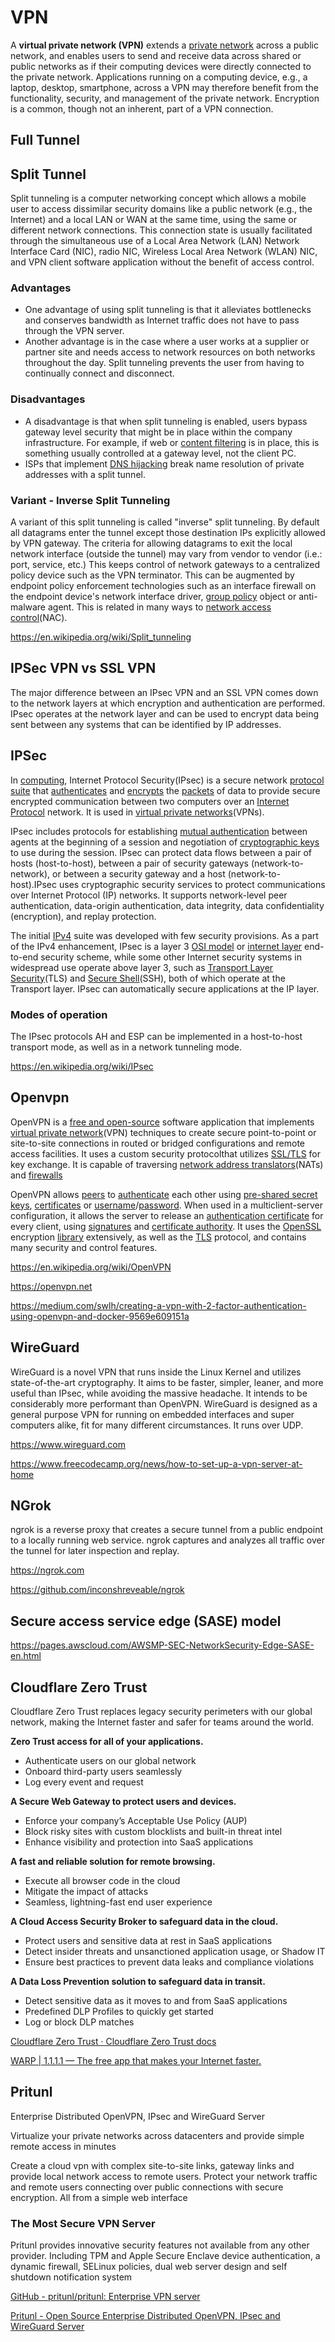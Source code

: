 # VPN

A **virtual private network (VPN)** extends a [private network](https://en.wikipedia.org/wiki/Private_network) across a public network, and enables users to send and receive data across shared or public networks as if their computing devices were directly connected to the private network. Applications running on a computing device, e.g., a laptop, desktop, smartphone, across a VPN may therefore benefit from the functionality, security, and management of the private network. Encryption is a common, though not an inherent, part of a VPN connection.

## Full Tunnel

## Split Tunnel

Split tunneling is a computer networking concept which allows a mobile user to access dissimilar security domains like a public network (e.g., the Internet) and a local LAN or WAN at the same time, using the same or different network connections. This connection state is usually facilitated through the simultaneous use of a Local Area Network (LAN) Network Interface Card (NIC), radio NIC, Wireless Local Area Network (WLAN) NIC, and VPN client software application without the benefit of access control.

### Advantages

- One advantage of using split tunneling is that it alleviates bottlenecks and conserves bandwidth as Internet traffic does not have to pass through the VPN server.
- Another advantage is in the case where a user works at a supplier or partner site and needs access to network resources on both networks throughout the day. Split tunneling prevents the user from having to continually connect and disconnect.

### Disadvantages

- A disadvantage is that when split tunneling is enabled, users bypass gateway level security that might be in place within the company infrastructure. For example, if web or [content filtering](https://en.wikipedia.org/wiki/Content_filtering) is in place, this is something usually controlled at a gateway level, not the client PC.
- ISPs that implement [DNS hijacking](https://en.wikipedia.org/wiki/DNS_hijacking) break name resolution of private addresses with a split tunnel.

### Variant - Inverse Split Tunneling

A variant of this split tunneling is called "inverse" split tunneling. By default all datagrams enter the tunnel except those destination IPs explicitly allowed by VPN gateway. The criteria for allowing datagrams to exit the local network interface (outside the tunnel) may vary from vendor to vendor (i.e.: port, service, etc.) This keeps control of network gateways to a centralized policy device such as the VPN terminator. This can be augmented by endpoint policy enforcement technologies such as an interface firewall on the endpoint device's network interface driver, [group policy](https://en.wikipedia.org/wiki/Group_policy) object or anti-malware agent. This is related in many ways to [network access control](https://en.wikipedia.org/wiki/Network_access_control)(NAC).

https://en.wikipedia.org/wiki/Split_tunneling

## IPSec VPN vs SSL VPN

The major difference between an IPsec VPN and an SSL VPN comes down to the network layers at which encryption and authentication are performed. IPsec operates at the network layer and can be used to encrypt data being sent between any systems that can be identified by IP addresses.

## IPSec

In [computing](https://en.wikipedia.org/wiki/Computing), Internet Protocol Security(IPsec) is a secure network [protocol suite](https://en.wikipedia.org/wiki/Protocol_suite) that [authenticates](https://en.wikipedia.org/wiki/Authentication) and [encrypts](https://en.wikipedia.org/wiki/Encryption) the [packets](https://en.wikipedia.org/wiki/Packet_(information_technology)) of data to provide secure encrypted communication between two computers over an [Internet Protocol](https://en.wikipedia.org/wiki/Internet_Protocol) network. It is used in [virtual private networks](https://en.wikipedia.org/wiki/Virtual_private_network)(VPNs).

IPsec includes protocols for establishing [mutual authentication](https://en.wikipedia.org/wiki/Mutual_authentication) between agents at the beginning of a session and negotiation of [cryptographic keys](https://en.wikipedia.org/wiki/Key_(cryptography)) to use during the session. IPsec can protect data flows between a pair of hosts (host-to-host), between a pair of security gateways (network-to-network), or between a security gateway and a host (network-to-host).IPsec uses cryptographic security services to protect communications over Internet Protocol (IP) networks. It supports network-level peer authentication, data-origin authentication, data integrity, data confidentiality (encryption), and replay protection.

The initial [IPv4](https://en.wikipedia.org/wiki/IPv4) suite was developed with few security provisions. As a part of the IPv4 enhancement, IPsec is a layer 3 [OSI model](https://en.wikipedia.org/wiki/OSI_model) or [internet layer](https://en.wikipedia.org/wiki/Internet_layer) end-to-end security scheme, while some other Internet security systems in widespread use operate above layer 3, such as [Transport Layer Security](https://en.wikipedia.org/wiki/Transport_Layer_Security)(TLS) and [Secure Shell](https://en.wikipedia.org/wiki/Secure_Shell)(SSH), both of which operate at the Transport layer. IPsec can automatically secure applications at the IP layer.

### Modes of operation

The IPsec protocols AH and ESP can be implemented in a host-to-host transport mode, as well as in a network tunneling mode.

https://en.wikipedia.org/wiki/IPsec

## Openvpn

OpenVPN is a [free and open-source](https://en.wikipedia.org/wiki/Free_and_open-source) software application that implements [virtual private network](https://en.wikipedia.org/wiki/Virtual_private_network)(VPN) techniques to create secure point-to-point or site-to-site connections in routed or bridged configurations and remote access facilities. It uses a custom security protocolthat utilizes [SSL/TLS](https://en.wikipedia.org/wiki/Transport_Layer_Security) for key exchange. It is capable of traversing [network address translators](https://en.wikipedia.org/wiki/Network_address_translator)(NATs) and [firewalls](https://en.wikipedia.org/wiki/Firewall_(computing))

OpenVPN allows [peers](https://en.wikipedia.org/wiki/Peer-to-peer) to [authenticate](https://en.wikipedia.org/wiki/Authentication) each other using [pre-shared secret keys](https://en.wikipedia.org/wiki/Pre-shared_key), [certificates](https://en.wikipedia.org/wiki/Public_key_certificate) or [username](https://en.wikipedia.org/wiki/User_(computing))/[password](https://en.wikipedia.org/wiki/Password). When used in a multiclient-server configuration, it allows the server to release an [authentication certificate](https://en.wikipedia.org/wiki/Public_key_certificate) for every client, using [signatures](https://en.wikipedia.org/wiki/Digital_signature) and [certificate authority](https://en.wikipedia.org/wiki/Certificate_authority). It uses the [OpenSSL](https://en.wikipedia.org/wiki/OpenSSL) encryption [library](https://en.wikipedia.org/wiki/Library_(computing)) extensively, as well as the [TLS](https://en.wikipedia.org/wiki/Transport_Layer_Security) protocol, and contains many security and control features.

https://en.wikipedia.org/wiki/OpenVPN

https://openvpn.net

https://medium.com/swlh/creating-a-vpn-with-2-factor-authentication-using-openvpn-and-docker-9569e609151a

## WireGuard

WireGuard is a novel VPN that runs inside the Linux Kernel and utilizes state-of-the-art cryptography. It aims to be faster, simpler, leaner, and more useful than IPsec, while avoiding the massive headache. It intends to be considerably more performant than OpenVPN. WireGuard is designed as a general purpose VPN for running on embedded interfaces and super computers alike, fit for many different circumstances. It runs over UDP.

https://www.wireguard.com

https://www.freecodecamp.org/news/how-to-set-up-a-vpn-server-at-home

## NGrok

ngrok is a reverse proxy that creates a secure tunnel from a public endpoint to a locally running web service. ngrok captures and analyzes all traffic over the tunnel for later inspection and replay.

https://ngrok.com

https://github.com/inconshreveable/ngrok

## Secure access service edge (SASE) model

https://pages.awscloud.com/AWSMP-SEC-NetworkSecurity-Edge-SASE-en.html

## Cloudflare Zero Trust

Cloudflare Zero Trust replaces legacy security perimeters with our global network, making the Internet faster and safer for teams around the world.

**Zero Trust access for all of your applications.**

- Authenticate users on our global network
- Onboard third-party users seamlessly
- Log every event and request

**A Secure Web Gateway to protect users and devices.**

- Enforce your company’s Acceptable Use Policy (AUP)
- Block risky sites with custom blocklists and built-in threat intel
- Enhance visibility and protection into SaaS applications

**A fast and reliable solution for remote browsing.**

- Execute all browser code in the cloud
- Mitigate the impact of attacks
- Seamless, lightning-fast end user experience

**A Cloud Access Security Broker to safeguard data in the cloud.**

- Protect users and sensitive data at rest in SaaS applications
- Detect insider threats and unsanctioned application usage, or Shadow IT
- Ensure best practices to prevent data leaks and compliance violations

**A Data Loss Prevention solution to safeguard data in transit.**

- Detect sensitive data as it moves to and from SaaS applications
- Predefined DLP Profiles to quickly get started
- Log or block DLP matches

[Cloudflare Zero Trust · Cloudflare Zero Trust docs](https://developers.cloudflare.com/cloudflare-one/)

[WARP | 1.1.1.1 — The free app that makes your Internet faster.](https://1.1.1.1/)

## Pritunl

Enterprise Distributed OpenVPN, IPsec and WireGuard Server

Virtualize your private networks across datacenters and provide simple remote access in minutes

Create a cloud vpn with complex site-to-site links, gateway links and provide local network access to remote users. Protect your network traffic and remote users connecting over public connections with secure encryption. All from a simple web interface

### The Most Secure VPN Server

Pritunl provides innovative security features not available from any other provider. Including TPM and Apple Secure Enclave device authentication, a dynamic firewall, SELinux policies, dual web server design and self shutdown notification system

[GitHub - pritunl/pritunl: Enterprise VPN server](https://github.com/pritunl/pritunl)

[Pritunl - Open Source Enterprise Distributed OpenVPN, IPsec and WireGuard Server](https://pritunl.com/)
